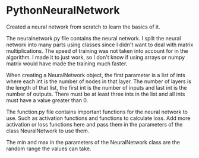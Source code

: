 # PythonNeuralNetwork
Created a neural network from scratch to learn the basics of it.

The neuralnetwork.py file contains the neural network.
I split the neural network into many parts using classes since I didn't want to deal with matrix multiplications.
The speed of training was not taken into account for in the algorithm. I made it to just work,
so I don't know if using arrays or numpy matrix would have made the training much faster.

When creating a NeuralNetwork object, the first parameter is a list of ints where each int is the number of nodes in that layer.
The number of layers is the length of that list, the first int is the number of inputs and last int is the number of outputs.
There must be at least three ints in the list and all ints must have a value greater than 0.

The function.py file contains important functions for the neural network to use.
Such as activation functions and functions to calculate loss.
Add more activation or loss functions here and pass them in the parameters of the class NeuralNetwork to use them.

The min and max in the parameters of the NeuralNetwork class are the random range the values can take.
